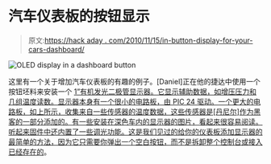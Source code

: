 # 汽车仪表板的按钮显示

> 原文:[https://hack aday . com/2010/11/15/in-button-display-for-your-cars-dashboard/](https://hackaday.com/2010/11/15/in-button-display-for-your-cars-dashboard/)

![OLED display in a dashboard button](../Images/a73d420fc649562a6e9ff354e5416857.png "in-button-display")

这里有一个关于增加汽车仪表板的有趣的例子。[Daniel]正在他的捷达中使用一个按钮坯料来安装一个 [1”有机发光二极管显示器。它显示辅助数据，如增压压力和几组温度读数。显示器本身有一个很小的电路板，由 PIC 24 驱动。一个更大的电路板，如上所示，收集来自一些传感器的温度数据，这些传感器是[丹尼尔]作为黑客的一部分添加的。有一些安装在深色车内的显示器的图片，看起来很容易阅读。听起来固件中还内置了一些调光功能。这是我们见过的给你的仪表板添加显示器的最简单的方法，因为它只需要你弹出一个空白按钮，而不是拆卸整个控制台或](http://www.carforums.co.za/viewtopic.php?f=3&t=27040)[接入已经存在的](http://hackaday.com/2010/04/16/hijacking-the-mazda-lcd-display/)。
